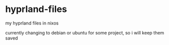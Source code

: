 # hyprland-files
my hyprland files in nixos

currently changing to debian or ubuntu for some project, so i will keep them saved
